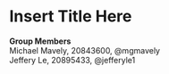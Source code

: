 # Insert Title Here
**Group Members**  
Michael Mavely, 20843600, @mgmavely
<br> Jeffery Le, 20895433, @jefferyle1
